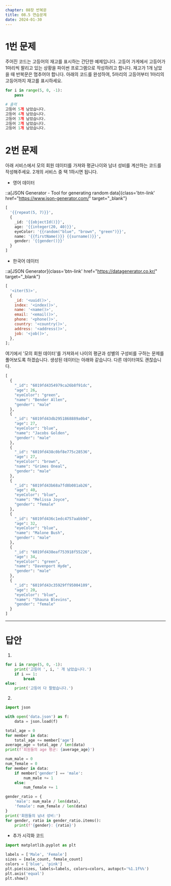 ```yaml
---
chapter: 08장 반복문
title: 08.5 연습문제
date: 2024-01-30
---
```


# 1번 문제

주어진 코드는 고등어의 재고를 표시하는 간단한 예제입니다. 고등어 가게에서 고등어가 1마리씩 팔리고 있는 상황을 파이썬 프로그램으로 작성하려고 합니다. 재고가 1개 남았을 때 반복문은 멈추어야 합니다. 아래의 코드를 완성하여, 5마리의 고등어부터 1마리의 고등어까지 재고를 표시하세요.

```python
for i in range(5, 0, -1):
    pass
```

```python
# 출력
고등어 5개 남았습니다.
고등어 4개 남았습니다.
고등어 3개 남았습니다.
고등어 2개 남았습니다.
고등어 1개 남았습니다.
```

# 2번 문제

아래 서비스에서 모의 회원 데이터를 가져와 평균나이와 남녀 성비를 계산하는 코드를 작성해주세요. 2개의 서비스 중 택 1하시면 됩니다.

- 영어 데이터

::a[JSON Generator - Tool for generating random data]{class='btn-link' href="https://www.json-generator.com/" target="\_blank"}

```python
[
  '{{repeat(5, 7)}}',
  {
    _id: '{{objectId()}}',
    age: '{{integer(20, 40)}}',
    eyeColor: '{{random("blue", "brown", "green")}}',
    name: '{{firstName()}} {{surname()}}',
    gender: '{{gender()}}'
  }
]
```

- 한국어 데이터

::a[JSON Generator]{class='btn-link' href="https://datagenerator.co.kr/" target="\_blank"}

```jsx
[
  '<iter(5)>',
  {
    _id: '<uuid()>',
    index: '<index()>',
    name: '<name()>',
    email: '<email()>',
    phone: '<phone()>',
    country: '<country()>',
    address: '<address()>',
    job: '<job()>',
  },
];
```

여기에서 '모의 회원 데이터'를 가져와서 나이의 평균과 성별의 구성비를 구하는 문제를 풀어보도록 하겠습니다. 생성된 데이터는 아래와 같습니다. 다른 데이터여도 괜찮습니다.

```python
[
  {
    "_id": "6019fd4354979ca26b8f91dc",
    "age": 26,
    "eyeColor": "green",
    "name": "Bender Allen",
    "gender": "male"
  },
  {
    "_id": "6019fd43db2951868889a0b4",
    "age": 27,
    "eyeColor": "blue",
    "name": "Jacobs Golden",
    "gender": "male"
  },
  {
    "_id": "6019fd438c0bf8e775c28536",
    "age": 27,
    "eyeColor": "brown",
    "name": "Grimes Oneal",
    "gender": "male"
  },
  {
    "_id": "6019fd43b68a7fd8b081ab26",
    "age": 40,
    "eyeColor": "blue",
    "name": "Melissa Joyce",
    "gender": "female"
  },
  {
    "_id": "6019fd436c1edc4757aabb9d",
    "age": 32,
    "eyeColor": "blue",
    "name": "Malone Bush",
    "gender": "male"
  },
  {
    "_id": "6019fd438eaf753918f55226",
    "age": 34,
    "eyeColor": "green",
    "name": "Davenport Hyde",
    "gender": "male"
  },
  {
    "_id": "6019fd43c35929ff95004109",
    "age": 20,
    "eyeColor": "blue",
    "name": "Shauna Blevins",
    "gender": "female"
  }
]
```

---

# 답안

1.

```python
for i in range(5, 0, -1):
    print('고등어 ', i, ' 개 남았습니다.')
    if i == 1:
        break
else:
    print('고등어 다 팔렸습니다.')
```

2.

```python
import json

with open('data.json') as f:
    data = json.load(f)

total_age = 0
for member in data:
    total_age += member['age']
average_age = total_age / len(data)
print(f'회원들의 age 평균: {average_age}')
```

```python
num_male = 0
num_female = 0
for member in data:
    if member['gender'] == 'male':
        num_male += 1
    else:
        num_female += 1

gender_ratio = {
    'male': num_male / len(data),
    'female': num_female / len(data)
}
print('회원들의 남녀 성비:')
for gender, ratio in gender_ratio.items():
    print(f'{gender}: {ratio}')
```

- 추가 시각화 코드

```python
import matplotlib.pyplot as plt

labels = ['Male', 'Female']
sizes = [male_count, female_count]
colors = ['blue', 'pink']
plt.pie(sizes, labels=labels, colors=colors, autopct='%1.1f%%')
plt.axis('equal')
plt.show()
```
